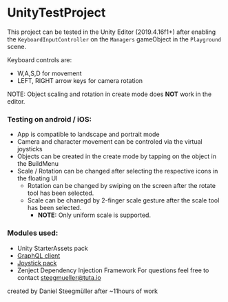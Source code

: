 # UnityTestProject

This project can be tested in the Unity Editor (2019.4.16f1+) after enabling the `KeyboardInputController` on the `Managers` gameObject in the `Playground` scene.

Keyboard controls are:
- W,A,S,D for movement
- LEFT, RIGHT arrow keys for camera rotation

NOTE: Object scaling and rotation in create mode does **NOT** work in the editor.

### Testing on android / iOS:
- App is compatible to landscape and portrait mode
- Camera and character movement can be controled via the virtual joysticks
- Objects can be created in the create mode by tapping on the object in the BuildMenu
- Scale / Rotation can be changed after selecting the respective icons in the floating UI
	- Rotation can be changed by swiping on the screen after the rotate tool has been selected.
	- Scale can be chanegd by 2-finger scale gesture after the scale tool has been selected.
		- **NOTE:** Only uniform scale is supported.

### Modules used:
- Unity StarterAssets pack
- [GraphQL client](https://github.com/gazuntype/graphQL-client-unity)
- [Joystick pack](https://assetstore.unity.com/packages/tools/input-management/joystick-pack-107631)
- Zenject Dependency Injection Framework
For questions feel free to contact [steegmueller@tuta.io](mailto:steegmueller@tuta.io)

created by Daniel Steegmüller after ~11hours of work
